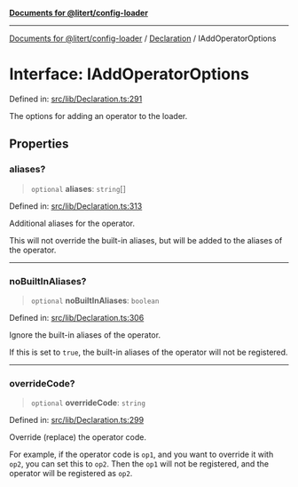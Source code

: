 [**Documents for @litert/config-loader**](../../README.md)

***

[Documents for @litert/config-loader](../../README.md) / [Declaration](../README.md) / IAddOperatorOptions

# Interface: IAddOperatorOptions

Defined in: [src/lib/Declaration.ts:291](https://github.com/litert/config-loader.js/blob/master/src/lib/Declaration.ts#L291)

The options for adding an operator to the loader.

## Properties

### aliases?

> `optional` **aliases**: `string`[]

Defined in: [src/lib/Declaration.ts:313](https://github.com/litert/config-loader.js/blob/master/src/lib/Declaration.ts#L313)

Additional aliases for the operator.

This will not override the built-in aliases, but will be added to the aliases of the operator.

***

### noBuiltInAliases?

> `optional` **noBuiltInAliases**: `boolean`

Defined in: [src/lib/Declaration.ts:306](https://github.com/litert/config-loader.js/blob/master/src/lib/Declaration.ts#L306)

Ignore the built-in aliases of the operator.

If this is set to `true`, the built-in aliases of the operator will not be registered.

***

### overrideCode?

> `optional` **overrideCode**: `string`

Defined in: [src/lib/Declaration.ts:299](https://github.com/litert/config-loader.js/blob/master/src/lib/Declaration.ts#L299)

Override (replace) the operator code.

For example, if the operator code is `op1`, and you want to override it with `op2`, you can set this to `op2`.
Then the `op1` will not be registered, and the operator will be registered as `op2`.
